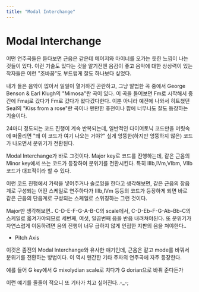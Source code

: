 ```yaml
---
title: "Modal Interchange"
---
```

# Modal Interchange

어떤 연주곡들은 듣다보면 근음은 같은데 메이저와 마이너를 오가는 듯한 느낌이 나는 것들이 있다. 이런 기술도 있다는 것을 알기전엔 음감이 좋고 음악에 대한 상상력이 있는 작자들은 이런 &quot;조바꿈&quot;도 부드럽게 잘도 하나보다 싶었다.
 
내가 들은 음악이 많아서 일일이 열거하긴 곤란하고, 그냥 알법한 곡 중에서 George Benson & Earl Klugh의 &quot;Mimosa&quot;란 곡이 있다. 이 곡을 들어보면 Fm로 시작해서 중간에 Fmaj로 갔다가 Fm로 갔다가 왔다갔다한다.
이뿐 아니라 예전에 나와서 히트쳤던 Seal의 &quot;Kiss from a rose&quot;란 곡이나 왠만한 퓨전이나 팝에 너무나도 잘도 등장하는 기술이다.
 
24마디 정도되는 코드 진행이 계속 반복되는데, 일반적인 다이어토닉 코드만을 머릿속에 떠올리면 &quot;왜 이 코드가 여기 나오는 거야?&quot; 싶게 엉뚱한(하지만 엉뚱하지 않은) 코드가 나오면서 분위기가 전환된다.
 
Modal Interchange가 바로 그것이다. Major key로 코드를 진행하는데, 같은 근음의 Minor key에서 쓰는 코드가 등장하여 분위기를 전환시킨다. 특히 IIIb,IVm,VIbm, VIIb 코드가 대표적이라 할 수 있다. 
 
이런 코드 진행에서 가락을 넣어주거나 솔로잉을 한다고 생각해보면,
같은 근음의 장음계로 구성되는 어떤 스케일로 연주하다가 IIIb,IVm 등등의 코드가 등장하게 되면 바로 같은 근음의 단음계로 구성되는 스케일로 스위칭하는 그런 것이다.
 
Major만 생각해보면..
C-D-E-F-G-A-B-C의 scale에서, C-D-Eb-F-G-Ab-Bb-C의 스케일로 옮겨가야되므로 세번째, 여섯, 일곱번째 음을 반음 내려쳐야된다. 또 분위기가 자연스럽게 이동하려면 음의 진행이 너무 급하지 않게 인접한 지판의 음을 쳐야한다..
 
* Pitch Axis
 
이것은 좀전의 Modal Interchange와 유사한 얘기인데, 근음은 같고 mode를 바꿔서 분위기를 전환하는 방법이다. 이 역시 왠간한 기타 주자의 연주곡에 자주 등장한다.

예를 들어 G key에서 G mixolydian scale로 치다가 G dorian으로 바꿔 준다든가
 
이런 얘기를 줄줄이 적으니 또 기타가 치고 싶어진다..-_-;

